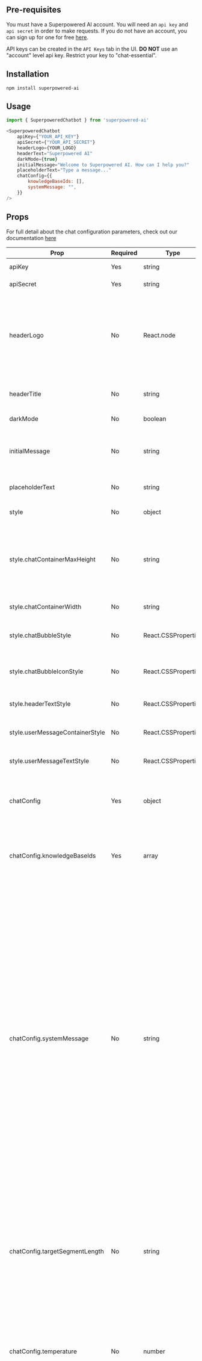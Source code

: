 ## Pre-requisites
You must have a Superpowered AI account. You will need an `api key` and `api secret` in order to make requests. If you do not have an account, you can sign up for one for free [here](https://superpowered.ai). 

API keys can be created in the `API Keys` tab in the UI. **DO NOT** use an "account" level api key. Restrict your key to "chat-essential".


## Installation
`npm install superpowered-ai`


## Usage
```javascript
import { SuperpoweredChatbot } from 'superpowered-ai'

<SuperpoweredChatbot
    apiKey={"YOUR_API_KEY"}
    apiSecret={"YOUR_API_SECRET"}
    headerLogo={YOUR_LOGO}
    headerText="Superpowered AI"
    darkMode={true}
    initialMessage="Welcome to Superpowered AI. How can I help you?"
    placeholderText="Type a message..."
    chatConfig={{
        knowledgeBaseIds: [],
        systemMessage: "",
    }}
/>
```


## Props

For full detail about the chat configuration parameters, check out our documentation [here](https://superpoweredai.notion.site)


| Prop | Required | Type | Default | Description |
| ---- | -------- | ---- | ------- | ----------- |
| apiKey | Yes | string | "" | Superpowered AI API key |
| apiSecret | Yes | string | "" | Superpowered AI API secret |
| headerLogo | No | React.node | Superpowered AI circular logo | The logo (if any) you want displayed next to the title. This gets sized to 25px by 25px. We highly recommend using a suqare or circular logo. |
| headerTitle | No | string | "" | The title you want displayed at the top of the chatbot |
| darkMode | No | boolean | false | Use our dark theme colors |
| initialMessage | No | string | "Hello, how can I help you?" | The welcome message that shows up when the chatbot is opened |
| placeholderText | No | string | "Type a message" | Placeholder text in the chat input |
| style | No | object | - | Style customization for the chatbot |
| style.chatContainerMaxHeight | No | string | "90vh" | Max height for the chatbot in the opened state. Beyond this height the message container will scroll vertically. |
| style.chatContainerWidth | No | string | "575px" | Width for the chatbot in the opened state |
| style.chatBubbleStyle | No | React.CSSProperties | - | Custom style for the floating chat bubble (closed state) |
| style.chatBubbleIconStyle | No | React.CSSProperties | - | Custom style for the icon in the floating chat bubble (closed state) |
| style.headerTextStyle | No | React.CSSProperties | - | Custom style of the header text |
| style.userMessageContainerStyle | No | React.CSSProperties | - | Custom style for the user message container |
| style.userMessageTextStyle | No | React.CSSProperties | - | Custom style for the user message text |
| chatConfig | Yes | object | - | Configuration parameters for your chatbot. Learn more about chat configuration [here](https://superpoweredai.notion.site) |
| chatConfig.knowledgeBaseIds | Yes | array | [] | List of Superpowered AI knowledge base ids to give the chatbot access to |
| chatConfig.systemMessage | No | string | "" | The system message lets you instruct the LLM to behave in a certain way. You can also use it to give the LLM context about what its role is. For example, “You are a customer service bot for Superpowered AI. Superpowered AI is a knowledge base as a service provider for LLM applications… You should ONLY discuss Superpowered AI’s products and politely refuse to answer unrelated questions.” Don’t be afraid to make this multiple paragraphs long with a lot of detail and examples. |
| chatConfig.targetSegmentLength | No | string | "medium" | This parameter controls the average length of the segments that get created. For more complex tasks it usually works better to use medium to long segments. Only used when RSE is set to Yes. |
| chatConfig.temperature | No | number | 0.1 | This controls the creativity of responses. Set this close to 0 reduce the risk of hallucinations, and closer to 1 for more creative responses. |
| chatConfig.useRSE | No | boolean | true | Relevant Segment Extraction (RSE) is an optional (but strongly recommended) post-processing step that takes clusters of relevant chunks and intelligently combines them into longer sections of text that we call segments.​​ These segments provide better context to the LLM than any individual chunk can. |


## Security

**DO NOT** keep your API key and secret in plain text in your application (or in a .env file as those can still be seen).

We also recommend frequently rotating your API key and secret. You can easily delete and create new keys in the Superpowered UI.


## Recommendations
While some of the parameters are not required, we highly recommend that you make use of the following in order to get the most out of your chatbot:

1. Header logo and title
- Please use your own logo and title in order to customize the chatbot to match your site.

2. System message:
- We highly recommend creating a detailed system message specific to your use case. This will result in much more relevant responses for your users. Check out our documentation for an example of how we crafted a system message for our site.


## Support
If you have any questions, bug reports, or product enhancement requests, please email nick@superpowered.ai